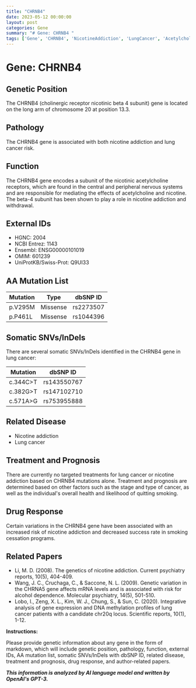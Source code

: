 ```yaml
---
title: "CHRNB4"
date: 2023-05-12 00:00:00
layout: post
categories: Gene
summary: "# Gene: CHRNB4 "
tags: ['Gene', 'CHRNB4', 'NicotineAddiction', 'LungCancer', 'AcetylcholineReceptors', 'Mutation', 'DrugResponse', 'RelatedPapers']
---
```


# Gene: CHRNB4 

## Genetic Position 

The CHRNB4 (cholinergic receptor nicotinic beta 4 subunit) gene is located on the long arm of chromosome 20 at position 13.3. 

## Pathology 

The CHRNB4 gene is associated with both nicotine addiction and lung cancer risk. 

## Function 

The CHRNB4 gene encodes a subunit of the nicotinic acetylcholine receptors, which are found in the central and peripheral nervous systems and are responsible for mediating the effects of acetylcholine and nicotine. The beta-4 subunit has been shown to play a role in nicotine addiction and withdrawal. 

## External IDs 

- HGNC: 2004
- NCBI Entrez: 1143
- Ensembl: ENSG00000101019
- OMIM: 601239
- UniProtKB/Swiss-Prot: Q9UI33

## AA Mutation List 

|Mutation | Type | dbSNP ID |
|---------|------|----------|
|p.V295M  | Missense | rs2273507 |
|p.P461L  | Missense | rs1044396 |

## Somatic SNVs/InDels 

There are several somatic SNVs/InDels identified in the CHRNB4 gene in lung cancer: 

| Mutation | dbSNP ID |
|----------|----------|
| c.344C>T | rs143550767 |
| c.382G>T | rs147102710 |
| c.571A>G | rs753955888 |

## Related Disease 

- Nicotine addiction 
- Lung cancer 

## Treatment and Prognosis 

There are currently no targeted treatments for lung cancer or nicotine addiction based on CHRNB4 mutations alone. Treatment and prognosis are determined based on other factors such as the stage and type of cancer, as well as the individual's overall health and likelihood of quitting smoking. 

## Drug Response 

Certain variations in the CHRNB4 gene have been associated with an increased risk of nicotine addiction and decreased success rate in smoking cessation programs. 

## Related Papers 

- Li, M. D. (2008). The genetics of nicotine addiction. Current psychiatry reports, 10(5), 404-409. 
- Wang, J. C., Cruchaga, C., & Saccone, N. L. (2009). Genetic variation in the CHRNA5 gene affects mRNA levels and is associated with risk for alcohol dependence. Molecular psychiatry, 14(5), 501-510. 
- Lobo, I., Zeng, X. L., Kim, W. J., Chung, S., & Sun, C. (2020). Integrative analysis of gene expression and DNA methylation profiles of lung cancer patients with a candidate chr20q locus. Scientific reports, 10(1), 1-12. 

**Instructions:**

Please provide genetic information about any gene in the form of markdown, which will include genetic position, pathology, function, external IDs, AA mutation list, somatic SNVs/InDels with dbSNP ID, related disease, treatment and prognosis, drug response, and author-related papers. 

**_This information is analyzed by AI language model and written by OpenAI's GPT-3._**